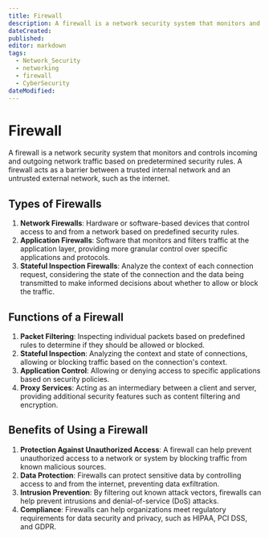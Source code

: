 ```yaml
---
title: Firewall
description: A firewall is a network security system that monitors and controls incoming and outgoing network traffic based on predetermined security rules. A firewall acts as a barrier between a trusted internal network and an untrusted external network, such as the internet.
dateCreated: 
published: 
editor: markdown
tags:
  - Network_Security
  - networking
  - firewall
  - CyberSecurity
dateModified: 
---
```

# Firewall

A firewall is a network security system that monitors and controls incoming and outgoing network traffic based on predetermined security rules. A firewall acts as a barrier between a trusted internal network and an untrusted external network, such as the internet.

## Types of Firewalls

1. **Network Firewalls**: Hardware or software-based devices that control access to and from a network based on predefined security rules.
2. **Application Firewalls**: Software that monitors and filters traffic at the application layer, providing more granular control over specific applications and protocols.
3. **Stateful Inspection Firewalls**: Analyze the context of each connection request, considering the state of the connection and the data being transmitted to make informed decisions about whether to allow or block the traffic.

## Functions of a Firewall

1. **Packet Filtering**: Inspecting individual packets based on predefined rules to determine if they should be allowed or blocked.
2. **Stateful Inspection**: Analyzing the context and state of connections, allowing or blocking traffic based on the connection's context.
3. **Application Control**: Allowing or denying access to specific applications based on security policies.
4. **Proxy Services**: Acting as an intermediary between a client and server, providing additional security features such as content filtering and encryption.

## Benefits of Using a Firewall

1. **Protection Against Unauthorized Access**: A firewall can help prevent unauthorized access to a network or system by blocking traffic from known malicious sources.
2. **Data Protection**: Firewalls can protect sensitive data by controlling access to and from the internet, preventing data exfiltration.
3. **Intrusion Prevention**: By filtering out known attack vectors, firewalls can help prevent intrusions and denial-of-service (DoS) attacks.
4. **Compliance**: Firewalls can help organizations meet regulatory requirements for data security and privacy, such as HIPAA, PCI DSS, and GDPR.